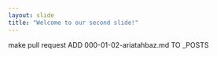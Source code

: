```yaml
---
layout: slide
title: "Welcome to our second slide!"
---
```

make pull request
ADD 000-01-02-ariatahbaz.md TO _POSTS
